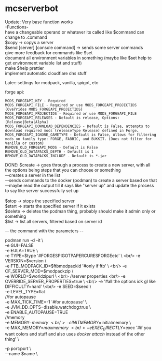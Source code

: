 # mcserverbot
Update: Very base function works<br/>
-Functions-<br/>
have a changeable operand or whatever its called like $command can change to .command<br/>
$copy -> copys a server<br/>
$send [server] [console command] -> sends some server commands<br/>
give more feedback for commands like $set <br/>
document all environment variables in something (maybe like $set help to get environment variable list and stuff)<br/>
make $help prettier<br/>
implement automatic cloudflare dns stuff<br/>


Later: 
settings for modpack, vanilla, spigot, etc

forge api:

    MODS_FORGEAPI_KEY - Required
    MODS_FORGEAPI_FILE - Required or use MODS_FORGEAPI_PROJECTIDS (Overrides MODS_FORGEAPI_PROJECTIDS)
    MODS_FORGEAPI_PROJECTIDS - Required or use MODS_FORGEAPI_FILE
    MODS_FORGEAPI_RELEASES - Default is release, Options: [Release|Beta|Alpha]
    MODS_FORGEAPI_DOWNLOAD_DEPENDENCIES - Default is False, attempts to download required mods (releaseType Release) defined in Forge.
    MODS_FORGEAPI_IGNORE_GAMETYPE - Default is False, Allows for filtering mods on family type: FORGE, FABRIC, and BUKKIT. (Does not filter for Vanilla or custom)
    REMOVE_OLD_FORGEAPI_MODS - Default is False
    REMOVE_OLD_DATAPACKS_DEPTH - Default is 1
    REMOVE_OLD_DATAPACKS_INCLUDE - Default is *.jar


DONE:
$create -> goes through a process to create a new server, with all the options being steps that you can choose or something  
--creates a server in the list  
--sends commands to the docker (podman) to create a server based on that  
--maybe read the output till it says like "server up" and update the process to say like server successfully set up <br/><br/>
$stop -> stops the specified server <br/>
$start -> starts the specified server if it exists <br/>
$delete -> deletes the podman thing, probably should make it admin only or something  <br/>
$list -> list all servers, filtered based on server id <br/>

-- the command with the parameters -- <br/>

podman run -d -it \ <br/>
-e GUI=FALSE <br/>
-e EULA=TRUE \ <br/>
-e TYPE=$type '#FORGESPIGOTPAPERCURESFORGEetc' \  <br/>
-e VERSION=$version \  <br/>
-e FTB_MODPACK_ID=$ftbmodpackid '#only if ftb' \ <br/>
-e CF_SERVER_MOD=$modpackzip \ <br/>
-e WORLD=$worldzipurl \ <br/>
//server properties <br/>
-e OVERRIDE_SERVER_PROPERTIES=true  \ <br/>
-e '#all the options idk gl like DIFFICULTY=hard' \<br/>
-e SEED=$seed \ <br/>
-e LEVEL_TYPE=flat <br/>
//for autopause <br/>
-e MAX_TICK_TIME=-1 '#for autopause' \ <br/>
-e JVM_DD_OPTS=disable.watchdog:true \ <br/>
-e ENABLE_AUTOPAUSE=TRUE <br/>
//memory <br/>
-e MEMORY=$memory \ <br/>
-e INITMEMORY=$initialmemory \ <br/>
-e MAX_MEMORY=$maxmemory \ <br/>
-e EXEC_DIRECTLY=$exec '#if you want colors and stuff and also uses _docker attach_ instead of the other thing' \ <br/>


-p port:port \ <br/>
--name $name \ <br/>



